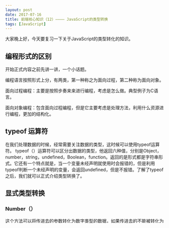 ```yaml
---
layout: post
date: 2017-07-16
title: 前端核心知识（12）———— JavaScript的类型转换
tags: [JavaScript]
---
```


大家晚上好，今天要复习一下关于JavaScript的类型转化的知识。

## 编程形式的区别 

开始正式内容之前先讲一讲，一个小话题。

编程语言按照形式上分，有两类，第一种称之为面向过程，第二种称为面向对象。

面向过程编程：主要是按照步奏来来进行编程，考虑是怎么做。典型例子为C语言。

面向对象编程：包含面向过程编程，但是它主要考虑是处理方法，利用什么资源进行编程，更加的结构化。

## typeof 运算符

在我们处理数据的时候，经常需要关注数据的类型，这时候可以使用typeof运算符。
typeof（）运算符可以区分出数据的类型，他返回六种值，分别是Object，number，string，undefined，Boolean，function。返回的是形式都是字符串形式。它还有一个特点就是，当一个变量未经声明就使用时会报错的，但是利用typeof判断一个未经声明的变量，会返回undefined，但是不报错。了解了typeof之后，我们就可以正式介绍类型转换了。

## 显式类型转换 

### Number（）

这个方法可以将传进去的参数转化为数字类型的数据，如果传进去的不能被转化为数字，就会返回NAN。

有个注意的地方就是，如果null，空串‘’，会转化成0，undefined，NAN，都会转化为NaN。

    Number('asdfa')          // NaN
    Number('12333')          // 12333
    Number(null)             // 0
    Number(undefined)        // NaN

### parseInt()

这个方法会将参数转化为数字类型，并进行数字截断处理，当传入的是数字和字符串，它会把数字单独截取。第二个用法，就是它可以进行十进制数向其他进制数进行转化。

                parseInt(123456abc)       // 123456

                parseInt("8",2)           //0100 将8 转化为2进制数。

    
第一个参数是要进行处理的数，第二个参数是填基底，就是要转化为的目标进制数。第二个参数最多是填到36进制，最小是2进制。

### parseFloat（）toFix（）

这个方法也是将参数转化为数字类型，但是它不可以进行进制的转换。

        parseFloat(252.22)         // 252.22

toFixed(),可以设定保留多少为有效数字。
    
            var a = 199.223;
            a.toFixed(2);            //199.23


### string() Boolean() 

string():这个方法就是将传进的参数转化为字符串类型的数据。

boolean():这个方法就是将传进的参数转化为true，或者是false；

### toString() 

这个方法很重要，首先它可以将调用它的变量转化字符串，第二个就是它可以将调用它的变量转化为十进制。另外可以利用它来判断object和array。这个之后可以跟大家在介绍，今天就不展开了。

## 隐式类型转化 

### isNaN（）

NaN是一个很特殊的东西，它“六亲不认”，它任何东西都等于，意思是：

              NaN === NaN 
 
 
上面的式子返回的是false，于是就有一个函数诞生，就是用来判断NaN的，这个就是isNaN（）。

它可以将传入的参数判断是否为NaN，现在给大家说一下为什么称之为隐式类型转化，这个函数究竟是怎样工作的。

首先看看这段代码：

            var num = undefined;
            var str = Number(num);   // "NaN"
            if(str === "NaN"){
            console.log(true)
            }else{
            console.log(false)
            }
    
为什么称之为隐式类型转换呢？就是因为，isNaN内部会实行一些显式的类型转换，但是我们是表面上看不到的。可以看到，isNaN函数是通过内部将传进的参数变为字符串，然后通过与字符串的NaN比较，最后达成需要的效果，这个就是它的内部运行原理。

### 其他的隐式类型转化

一元正负运算符：

            var a = "1234";
            var b = a + 1;     // 12341

可以看到，当使用+ 号进行字符串和数字类型进行操作的时候，+号两边，会有一个隐式类型转换，就是将数字调用string，然后进行拼接。

还有一个就是++运算符，请看例子：

            var a = "123";
            //Number(a) ++
            document.write(a++ + ":" + typeof(a));

最后的打印结果是："123:Number"，意思就是++，会先把a转化为数字类型（因为得出的并不是string类型），然后再进行+操作。



"< > <= >= == != " ：

        console.log(1 > false);        //true
    
当使用比较运算符的时候也会存在这种隐式类型转换，系统会将布尔值转换为数字，然后进行比较，如果是两个字符串的比较就不会发生类型转化，字符串之间的比较是阿斯克码的比较。



缺点：

因为JavaScript内部有隐式类型转换，这样，我们得到的数据就是准确度比较低这时候，我们就需要使用“===”，绝对等于，和“!==”,绝对不等于。这两个比较运算符是不会发生隐式类型转换的。



那今天就想讲到这里吧，大家晚安了。














